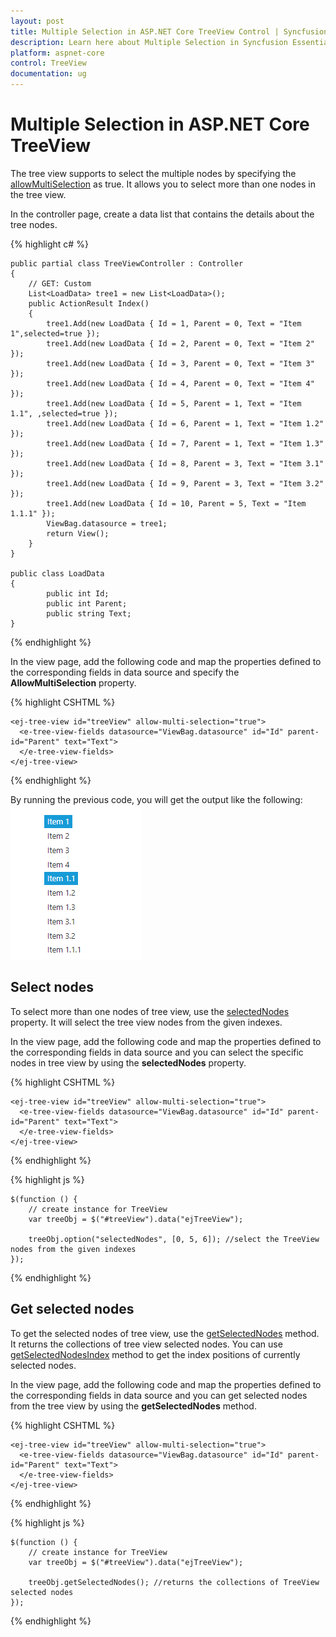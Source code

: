 ```yaml
---
layout: post
title: Multiple Selection in ASP.NET Core TreeView Control | Syncfusion
description: Learn here about Multiple Selection in Syncfusion Essential ASP.NET Core TreeView Control, its elements, and more.
platform: aspnet-core
control: TreeView
documentation: ug
---
```


# Multiple Selection in ASP.NET Core TreeView

The tree view supports to select the multiple nodes by specifying the [allowMultiSelection](http://help.syncfusion.com/js/api/ejtreeview#members:allowmultiselection) as true. It allows you to select more than one nodes in the tree view.

In the controller page, create a data list that contains the details about the tree nodes.

{% highlight c# %}

	public partial class TreeViewController : Controller
	{
		// GET: Custom
		List<LoadData> tree1 = new List<LoadData>();
		public ActionResult Index()
		{
			tree1.Add(new LoadData { Id = 1, Parent = 0, Text = "Item 1",selected=true });
			tree1.Add(new LoadData { Id = 2, Parent = 0, Text = "Item 2" });
			tree1.Add(new LoadData { Id = 3, Parent = 0, Text = "Item 3" });
			tree1.Add(new LoadData { Id = 4, Parent = 0, Text = "Item 4" });
			tree1.Add(new LoadData { Id = 5, Parent = 1, Text = "Item 1.1", ,selected=true });
			tree1.Add(new LoadData { Id = 6, Parent = 1, Text = "Item 1.2" });
			tree1.Add(new LoadData { Id = 7, Parent = 1, Text = "Item 1.3" });
			tree1.Add(new LoadData { Id = 8, Parent = 3, Text = "Item 3.1" });
			tree1.Add(new LoadData { Id = 9, Parent = 3, Text = "Item 3.2" });
			tree1.Add(new LoadData { Id = 10, Parent = 5, Text = "Item 1.1.1" });
			ViewBag.datasource = tree1;
			return View();
		}
	}
	
	public class LoadData
	{
	        public int Id;
            public int Parent;
            public string Text;
	}


{% endhighlight %}

In the view page, add the following code and map the properties defined to the corresponding fields in data source and specify the **AllowMultiSelection** property.

{% highlight CSHTML %}

    <ej-tree-view id="treeView" allow-multi-selection="true">
	  <e-tree-view-fields datasource="ViewBag.datasource" id="Id" parent-id="Parent" text="Text">
	  </e-tree-view-fields>
	</ej-tree-view>
	
{% endhighlight %}

By running the previous code, you will get the output like the following:
![ASP.NET Core TreeView multiselect](Fullrowselection_images/multiselect.png)


## Select nodes

To select more than one nodes of tree view, use the [selectedNodes](http://help.syncfusion.com/js/api/ejtreeview#members:selectednodes) property. It will select the tree view nodes from the given indexes.

In the view page, add the following code and map the properties defined to the corresponding fields in data source and you can select the specific nodes in tree view by using the **selectedNodes** property.

{% highlight CSHTML %}

    <ej-tree-view id="treeView" allow-multi-selection="true">
	  <e-tree-view-fields datasource="ViewBag.datasource" id="Id" parent-id="Parent" text="Text">
	  </e-tree-view-fields>
	</ej-tree-view>
	
{% endhighlight %}

{% highlight js %}

	$(function () {
        // create instance for TreeView
        var treeObj = $("#treeView").data("ejTreeView");

        treeObj.option("selectedNodes", [0, 5, 6]); //select the TreeView nodes from the given indexes
    });
	
{% endhighlight %}

## Get selected nodes

To get the selected nodes of tree view, use the [getSelectedNodes](http://help.syncfusion.com/js/api/ejtreeview#methods:getselectednodes) method. It returns the collections of tree view selected nodes. You can use [getSelectedNodesIndex](https://help.syncfusion.com/api/js/ejtreeview#methods:getselectednodesindex) method to get the index positions of currently selected nodes.

In the view page, add the following code and map the properties defined to the corresponding fields in data source and you can get selected nodes from the tree view by using the **getSelectedNodes** method.

{% highlight CSHTML %}

    <ej-tree-view id="treeView" allow-multi-selection="true">
	  <e-tree-view-fields datasource="ViewBag.datasource" id="Id" parent-id="Parent" text="Text">
	  </e-tree-view-fields>
	</ej-tree-view>

{% endhighlight %}

{% highlight js %}

	$(function () {
        // create instance for TreeView
        var treeObj = $("#treeView").data("ejTreeView");

        treeObj.getSelectedNodes(); //returns the collections of TreeView selected nodes
    });
	
{% endhighlight %}